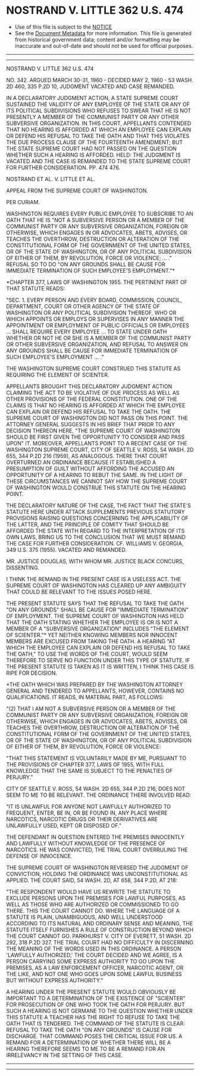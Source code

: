 ---
---

# NOSTRAND V. LITTLE 362 U.S. 474

* Use of this file is subject to the [NOTICE](https://github.com/publicdocs/notice/blob/master/NOTICE)
* See the [Document Metadata](../../../) for more information.
  This file is generated from historical government data; content and/or formatting may be inaccurate and out-of-date and should not be used for official purposes.

----------
----------

NOSTRAND V. LITTLE 362 U.S. 474

NO. 342.  ARGUED MARCH 30-31, 1960 - DECIDED MAY 2, 1960 - 53 WASH. 2D 460, 335 P.2D 10, JUDGMENT VACATED AND CASE REMANDED.

IN A DECLARATORY JUDGMENT ACTION, A STATE SUPREME COURT SUSTAINED THE VALIDITY OF ANY EMPLOYEE OF THE STATE OR ANY OF ITS POLITICAL SUBDIVISIONS WHO REFUSES TO SWEAR THAT HE IS NOT PRESENTLY A MEMBER OF THE COMMUNIST PARTY OR ANY OTHER SUBVERSIVE ORGANIZATION.  IN THIS COURT, APPELLANTS CONTENDED THAT NO HEARING IS AFFORDED AT WHICH AN EMPLOYEE CAN EXPLAIN OR DEFEND HIS REFUSAL TO TAKE THE OATH AND THAT THIS VIOLATES THE DUE PROCESS CLAUSE OF THE FOURTEENTH AMENDMENT; BUT THE STATE SUPREME COURT HAD NOT PASSED ON THE QUESTION WHETHER SUCH A HEARING IS AFFORDED.  HELD:  THE JUDGMENT IS VACATED AND THE CASE IS REMANDED TO THE STATE SUPREME COURT FOR FURTHER CONSIDERATION.  PP. 474 476.

NOSTRAND ET AL. V. LITTLE ET AL.

APPEAL FROM THE SUPREME COURT OF WASHINGTON.

PER CURIAM.

WASHINGTON REQUIRES EVERY PUBLIC EMPLOYEE TO SUBSCRIBE TO AN OATH THAT HE IS "NOT A SUBVERSIVE PERSON OR A MEMBER OF THE COMMUNIST PARTY OR ANY SUBVERSIVE ORGANIZATION, FOREIGN OR OTHERWISE, WHICH ENGAGES IN OR ADVOCATES, ABETS, ADVISES, OR TEACHES THE OVERTHROW, DESTRUCTION OR ALTERATION OF THE CONSTITUTIONAL FORM OF THE GOVERNMENT OF THE UNITED STATES, OR OF THE STATE OF WASHINGTON, OR OF ANY POLITICAL SUBDIVISION OF EITHER OF THEM, BY REVOLUTION, FORCE OR VIOLENCE; ...  ."  REFUSAL SO TO DO "ON ANY GROUNDS SHALL BE CAUSE FOR IMMEDIATE TERMINATION OF SUCH EMPLOYEE'S EMPLOYMENT."\*

\*CHAPTER 377, LAWS OF WASHINGTON 1955.  THE PERTINENT PART OF THAT STATUTE READS:

"SEC. 1.  EVERY PERSON AND EVERY BOARD, COMMISSION, COUNCIL, DEPARTMENT, COURT OR OTHER AGENCY OF THE STATE OF WASHINGTON OR ANY POLITICAL SUBDIVISION THEREOF, WHO OR WHICH APPOINTS OR EMPLOYS OR SUPERVISES IN ANY MANNER THE APPOINTMENT OR EMPLOYMENT OF PUBLIC OFFICIALS OR EMPLOYEES  ... SHALL REQUIRE EVERY EMPLOYEE  ...  TO STATE UNDER OATH WHETHER OR NOT HE OR SHE IS A MEMBER OF THE COMMUNIST PARTY OR OTHER SUBVERSIVE ORGANIZATION, AND REFUSAL TO ANSWER ON ANY GROUNDS SHALL BE CAUSE FOR IMMEDIATE TERMINATION OF SUCH EMPLOYEE'S EMPLOYMENT ...  ."

THE WASHINGTON SUPREME COURT CONSTRUED THIS STATUTE AS REQUIRING THE ELEMENT OF SCIENTER.

APPELLANTS BROUGHT THIS DECLARATORY JUDGMENT ACTION CLAIMING THE ACT TO BE VIOLATIVE OF DUE PROCESS AS WELL AS OTHER PROVISIONS OF THE FEDERAL CONSTITUTION.  ONE OF THE CLAIMS IS THAT NO HEARING IS AFFORDED AT WHICH THE EMPLOYEE CAN EXPLAIN OR DEFEND HIS REFUSAL TO TAKE THE OATH.  THE SUPREME COURT OF WASHINGTON DID NOT PASS ON THIS POINT.  THE ATTORNEY GENERAL SUGGESTS IN HIS BRIEF THAT PRIOR TO ANY DECISION THEREON HERE, "THE SUPREME COURT OF WASHINGTON SHOULD BE FIRST GIVEN THE OPPORTUNITY TO CONSIDER AND PASS UPON" IT.  MOREOVER, APPELLANTS POINT TO A RECENT CASE OF THE WASHINGTON SUPREME COURT, CITY OF SEATTLE V. ROSS, 54 WASH. 2D 655, 344 P.2D 216 (1959), AS ANALOGOUS.  THERE THAT COURT OVERTURNED AN ORDINANCE BECAUSE IT ESTABLISHED A PRESUMPTION OF GUILT WITHOUT AFFORDING THE ACCUSED AN OPPORTUNITY OF A HEARING TO REBUT THE SAME.  IN THE LIGHT OF THESE CIRCUMSTANCES WE CANNOT SAY HOW THE SUPREME COURT OF WASHINGTON WOULD CONSTRUE THIS STATUTE ON THE HEARING POINT.

THE DECLARATORY NATURE OF THE CASE, THE FACT THAT THE STATE'S STATUTE HERE UNDER ATTACK SUPPLEMENTS PREVIOUS STATUTORY PROVISIONS RAISING QUESTIONS CONCERNING THE APPLICABILITY OF THE LATTER, AND THE PRINCIPLE OF COMITY THAT SHOULD BE AFFORDED THE STATE WITH REGARD TO THE INTERPRETATION OF ITS OWN LAWS, BRING US TO THE CONCLUSION THAT WE MUST REMAND THE CASE FOR FURTHER CONSIDERATION.  CF. WILLIAMS V. GEORGIA, 349 U.S. 375 (1955).  VACATED AND REMANDED.

MR. JUSTICE DOUGLAS, WITH WHOM MR. JUSTICE BLACK CONCURS, DISSENTING.

I THINK THE REMAND IN THE PRESENT CASE IS A USELESS ACT.  THE SUPREME COURT OF WASHINGTON HAS CLEARED UP ANY AMBIGUITY THAT COULD BE RELEVANT TO THE ISSUES POSED HERE.

THE PRESENT STATUTE SAYS THAT THE REFUSAL TO TAKE THE OATH "ON ANY GROUNDS" SHALL BE CAUSE FOR "IMMEDIATE TERMINATION" OF EMPLOYMENT.  THE SUPREME COURT OF WASHINGTON HAS HELD THAT THE OATH STATING WHETHER THE EMPLOYEE IS OR IS NOT A MEMBER OF A "SUBVERSIVE ORGANIZATION" INCLUDES "THE ELEMENT OF SCIENTER."\*  YET NEITHER KNOWING MEMBERS NOR INNOCENT MEMBERS ARE EXCUSED FROM TAKING THE OATH.  A HEARING "AT WHICH THE EMPLOYEE CAN EXPLAIN OR DEFEND HIS REFUSAL TO TAKE THE OATH," TO USE THE WORDS OF THE COURT, WOULD SEEM THEREFORE TO SERVE NO FUNCTION UNDER THIS TYPE OF STATUTE.  IF THE PRESENT STATUTE IS TAKEN AS IT IS WRITTEN, I THINK THIS CASE IS RIPE FOR DECISION.

\*THE OATH WHICH WAS PREPARED BY THE WASHINGTON ATTORNEY GENERAL AND TENDERED TO APPELLANTS, HOWEVER, CONTAINS NO QUALIFICATIONS.  IT READS, IN MATERIAL PART, AS FOLLOWS:

"(2) THAT I AM NOT A SUBVERSIVE PERSON OR A MEMBER OF THE COMMUNIST PARTY OR ANY SUBVERSIVE ORGANIZATION, FOREIGN OR OTHERWISE, WHICH ENGAGES IN OR ADVOCATES, ABETS, ADVISES, OR TEACHES THE OVERTHROW, DESTRUCTION OR ALTERATION OF THE CONSTITUTIONAL FORM OF THE GOVERNMENT OF THE UNITED STATES, OR OF THE STATE OF WASHINGTON, OR OF ANY POLITICAL SUBDIVISION OF EITHER OF THEM, BY REVOLUTION, FORCE OR VIOLENCE:

"THAT THIS STATEMENT IS VOLUNTARILY MADE BY ME, PURSUANT TO THE PROVISIONS OF CHAPTER 377, LAWS OF 1955, WITH FULL KNOWLEDGE THAT THE SAME IS SUBJECT TO THE PENALTIES OF PERJURY."

CITY OF SEATTLE V. ROSS, 54 WASH. 2D 655, 344 P.2D 216, DOES NOT SEEM TO ME TO BE RELEVANT.  THE ORDINANCE THERE INVOLVED READ:

"IT IS UNLAWFUL FOR ANYONE NOT LAWFULLY AUTHORIZED TO FREQUENT, ENTER, BE IN, OR BE FOUND IN, ANY PLACE WHERE NARCOTICS, NARCOTIC DRUGS OR THEIR DERIVATIVES ARE UNLAWFULLY USED, KEPT OR DISPOSED OF."

THE DEFENDANT IN QUESTION ENTERED THE PREMISES INNOCENTLY AND LAWFULLY WITHOUT KNOWLEDGE OF THE PRESENCE OF NARCOTICS.  HE WAS CONVICTED, THE TRIAL COURT OVERRULING THE DEFENSE OF INNOCENCE.

THE SUPREME COURT OF WASHINGTON REVERSED THE JUDGMENT OF CONVICTION, HOLDING THE ORDINANCE WAS UNCONSTITUTIONAL AS APPLIED.  THE COURT SAID, 54 WASH. 2D, AT 658, 344 P.2D, AT 218:

"THE RESPONDENT WOULD HAVE US REWRITE THE STATUTE TO EXCLUDE PERSONS UPON THE PREMISES FOR LAWFUL PURPOSES, AS WELL AS THOSE WHO ARE AUTHORIZED OR COMMISSIONED TO GO THERE.  THIS THE COURT CANNOT DO. WHERE THE LANGUAGE OF A STATUTE IS PLAIN, UNAMBIGUOUS, AND WELL UNDERSTOOD ACCORDING TO ITS NATURAL AND ORDINARY SENSE AND MEANING, THE STATUTE ITSELF FURNISHES A RULE OF CONSTRUCTION BEYOND WHICH THE COURT CANNOT GO.  PARKHURST V. CITY OF EVERETT, 51 WASH. 2D 292, 318 P.2D 327.  THE TRIAL COURT HAD NO DIFFICULTY IN DISCERNING THE MEANING OF THE WORDS USED IN THIS ORDINANCE.  A PERSON 'LAWFULLY AUTHORIZED,' THE COURT DECIDED AND WE AGREE, IS A PERSON CARRYING SOME EXPRESS AUTHORITY TO GO UPON THE PREMISES, AS A LAW ENFORCEMENT OFFICER, NARCOTIC AGENT, OR THE LIKE, AND NOT ONE WHO GOES UPON SOME LAWFUL BUSINESS BUT WITHOUT EXPRESS AUTHORITY."

A HEARING UNDER THE PRESENT STATUTE WOULD OBVIOUSLY BE IMPORTANT TO A DETERMINATION OF THE EXISTENCE OF "SCIENTER" FOR PROSECUTION OF ONE WHO TOOK THE OATH FOR PERJURY.  BUT SUCH A HEARING IS NOT GERMANE TO THE QUESTION WHETHER UNDER THIS STATUTE A TEACHER HAS THE RIGHT TO REFUSE TO TAKE THE OATH THAT IS TENDERED.  THE COMMAND OF THE STATUTE IS CLEAR:  REFUSAL TO TAKE THE OATH "ON ANY GROUNDS" IS CAUSE FOR DISCHARGE.  THAT COMMAND POSES THE CRITICAL ISSUE FOR US.  A REMAND FOR A DETERMINATION OF WHETHER THERE WILL BE A HEARING THEREFORE SEEMS TO ME TO BE A REMAND FOR AN IRRELEVANCY IN THE SETTING OF THIS CASE.


----------
----------

